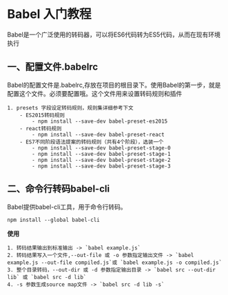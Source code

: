 # Babel 入门教程 #

Babel是一个广泛使用的转码器，可以将ES6代码转为ES5代码，从而在现有环境执行

## 一、配置文件.babelrc ##

Babel的配置文件是.babelrc,存放在项目的根目录下。使用Babel的第一步，就是配置这个文件。必须要配置哦。这个文件用来设置转码规则和插件

    1. presets 字段设定转码规则，规则集详细参考下文
        - ES2015转码规则
            - npm install --save-dev babel-preset-es2015
        - react转码规则
            - npm install --save-dev babel-preset-react
        - ES7不同阶段语法提案的转码规则（共有4个阶段），选装一个
            - npm install --save-dev babel-preset-stage-0
            - npm install --save-dev babel-preset-stage-1
            - npm install --save-dev babel-preset-stage-2
            - npm install --save-dev babel-preset-stage-3

## 二、命令行转码babel-cli ##

Babel提供babel-cli工具，用于命令行转码。

    npm install --global babel-cli

**使用**

    1. 转码结果输出到标准输出 -> `babel example.js`
    2. 转码结果写入一个文件,--out-file 或 -o 参数指定输出文件 -> `babel example.js --out-file compiled.js`或 `babel example.js -o compiled.js`
    3. 整个目录转码，--out-dir 或 -d 参数指定输出目录 -> `babel src --out-dir lib` 或 `babel src -d lib`
    4. -s 参数生成source map文件 -> `babel src -d lib -s`
